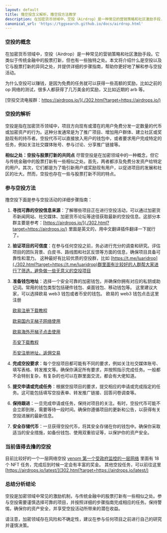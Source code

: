 ```yaml
---
layout: default
title: 撸空投含义解析，撸空投方法教学
description: 在加密货币领域中，空投（Airdrop）是一种常见的营销策略和社区激励手段.那么是什么是空投，空投的利益有哪些，应该如何来撸空投，我相信这些都是大家比较关注的问题。
canonical_url: 'https://tggsearch.github.io/docs/airdrop.html'
---
```

### 空投的概念
在加密货币领域中，空投（Airdrop）是一种常见的营销策略和社区激励手段。它类似于传统金融中的股票打新，但也有一些独特之处。本文将介绍什么是空投以及它与股票打新的异同之处，并提供详细的步骤指南，帮助你更好地了解和参与空投活动。

为什么空投可以赚钱，是因为免费的任务就可以获得一些高额的奖励，比如之前的 op 网络的测试，很多人都获得了几万美金的奖励，又比如近期的 arb 等。

[空投交流电报群：https://airdrops.io/](./302.html?target=https://airdrops.io/) 
### 空投的解析
空投是指在加密货币领域中，项目方向现有或潜在的用户免费分发一定数量的代币或加密资产的行为。这种分发通常是为了推广项目、增加用户群体、建立社区或奖励现有的持币者。空投代币可以直接放入用户的钱包中，或者要求用户完成特定的任务，例如关注社交媒体账号、参与讨论、分享推广链接等。

**相似之处：空投与股票打新的共同点**
尽管空投是在加密领域中的一种概念，但它与传统金融中的股票打新有一些相似之处。首先，两者都涉及免费分发资产给特定的用户。其次，它们都是为了吸引新用户或奖励现有用户，以促进项目的发展和社区的壮大。然而，空投也存在一些与股票打新不同的特点。

### 参与空投方法
撸空投下面是参与空投活动的详细步骤指南：

1. **寻找可靠的空投信息来源**：了解哪些项目正在进行空投活动，可以通过加密货币新闻网站、社交媒体、加密货币论坛等途径获取最新的空投信息。这部分本群主要是参考：[https://airdrops.io/](./302.html?target=https://airdrops.io/) 里面是英文的，用中文翻译插件翻译一下就行了。

2. **验证项目的可信度**：在参与任何空投之前，务必进行充分的调查和研究。评估项目的团队背景、白皮书、路线图和社区反馈等方面的信息，确保项目具备可靠性和潜力。
这种最好有比较优质的空投群，比如 [https://t.me/luaridrop](./302.html?target=https://t.me/luaridrop)群里面有比较好的人群帮大家进行了筛选，避免做一些无意义的空投项目

3. **准备钱包地址**：选择一个安全可靠的加密钱包，并确保你拥有对应的私钥或助记词。常用的钱包类型包括硬件钱包、桌面钱包、移动钱包等。
这里建议大家，可以选择欧易 web3 钱包或者币安的钱包。
欧易的 web3 钱包点击这里注册 

    [欧易注册下载教程](./okx-install.html)

    [欧易国内无梯子网络使用](./302.html?target=https://www.cnouyi.careers/join/7227018)
    
    [欧易海外开梯子点击使用](./302.html?target=https://www.okx.com/join/7227018)

    [币安下载教程](./bnb-buy-coins.html)

    [币安注册地址，返佣交易](./302.html?target=https://accounts.binance.com/register?ref=G1Q331LS)

4. **完成空投要求**：每个空投项目都可能有不同的要求，例如关注社交媒体账号、填写表格、转发推文等。确保你满足所有要求，并按照指示完成任务。一般都不会特别复杂，有复杂的也可以在群里面交流，都会有大佬知道。

5. **提交申请或完成任务**：根据空投项目的要求，提交相应的申请或完成指定的任务。这可能包括填写空投表单、转发推广链接、回答问卷调查等。

6. **保持跟进**：一旦完成申请或任务，保持对项目的关注。有时，空投代币可能不会立即到账，需要等待一段时间。确保你遵循项目的更新和公告，以获得有关空投进展的最新信息。

7. **安全存储代币**：一旦获得空投代币，将其安全存储在你的钱包中。确保你采取适当的安全措施，如备份钱包、使用双重验证等，以保护你的资产安全。

### 当前值得去撸的空投
目前比较好的一个一层网络空投 [venom 第一个受政府监控的一层网络](./302.html?target=https://venom.network/tasks)
里面有 18个 NFT 任务，完成后到时候一定会有丰富的奖金。
其他空投任务，可以前往这里 [https://airdrops.io/latest/](302.html?target=https://airdrops.io/latest/)

### 总结分析结论
空投是加密领域中常见的激励机制，与传统金融中的股票打新有一些相似之处。参与空投需要谨慎选择可靠的项目，并按照详细的步骤指南完成相应的任务。保持警惕，确保你的资产安全，并享受空投活动所带来的潜在收益。

请注意，加密领域存在风险和不确定性，建议在参与任何项目之前进行自己的研究并谨慎决策。